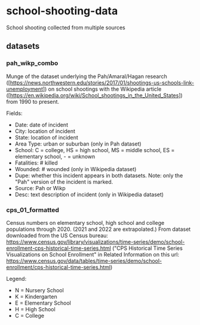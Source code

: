 # school-shooting-data
School shooting collected from multiple sources 

## datasets

### pah_wikp_combo
Munge of the dataset underlying the Pah/Amaral/Hagan research ([https://news.northwestern.edu/stories/2017/01/shootings-us-schools-link-unemployment]) on school shootings with the Wikipedia article ([https://en.wikipedia.org/wiki/School_shootings_in_the_United_States]) from 1990 to present.

Fields:
* Date: date of incident
* City: location of incident
* State: location of incident
* Area Type: urban or suburban (only in Pah dataset)
* School: C = college, HS = high school, MS = middle school, ES = elementary school, - = unknown
* Fatalities: # killed
* Wounded: # wounded (only in Wikipedia dataset)
* Dupe: whether this incident appears in both datasets. Note: only the "Pah" version of the incident is marked.
* Source: Pah or Wikp 
* Desc: text description of incident (only in Wikipedia dataset)


### cps_01_formatted
Census numbers on elementary school, high school and college populations through 2020. (2021 and 2022 are extrapolated.)  From dataset downloaded from the US Census bureau: https://www.census.gov/library/visualizations/time-series/demo/school-enrollment-cps-historical-time-series.html ("CPS Historical Time Series Visualizations on School Enrollment" in Related Information on this url: https://www.census.gov/data/tables/time-series/demo/school-enrollment/cps-historical-time-series.html)

Legend:
* N = Nursery School
* K = Kindergarten
* E = Elementary School
* H = High School
* C = College
